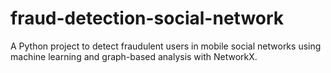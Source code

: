 # fraud-detection-social-network
A Python project to detect fraudulent users in mobile social networks using machine learning and graph-based analysis with NetworkX.
